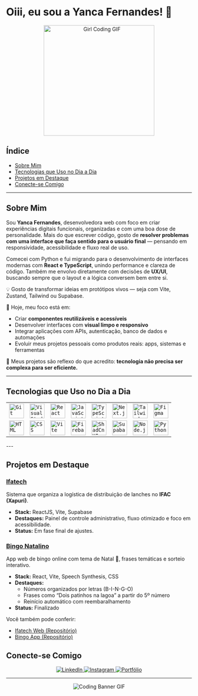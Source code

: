 # Oiii, eu sou a Yanca Fernandes! 👋

<div align="center">
  <img src="https://media.giphy.com/media/L1R1tvI9svkIWwpVYr/giphy.gif" width="300" alt="Girl Coding GIF">
</div>

## Índice
- [Sobre Mim](#sobre-mim)
- [Tecnologias que Uso no Dia a Dia](#tecnologias-que-uso-no-dia-a-dia)
- [Projetos em Destaque](#projetos-em-destaque)
- [Conecte-se Comigo](#conecte-se-comigo)

---

## Sobre Mim

Sou **Yanca Fernandes**, desenvolvedora web com foco em criar experiências digitais funcionais, organizadas e com uma boa dose de personalidade. Mais do que escrever código, gosto de **resolver problemas com uma interface que faça sentido para o usuário final** — pensando em responsividade, acessibilidade e fluxo real de uso.

Comecei com Python e fui migrando para o desenvolvimento de interfaces modernas com **React e TypeScript**, unindo performance e clareza de código. Também me envolvo diretamente com decisões de **UX/UI**, buscando sempre que o layout e a lógica conversem bem entre si.

💡 Gosto de transformar ideias em protótipos vivos — seja com Vite, Zustand, Tailwind ou Supabase.

🎯 Hoje, meu foco está em:
- Criar **componentes reutilizáveis e acessíveis**
- Desenvolver interfaces com **visual limpo e responsivo**
- Integrar aplicações com APIs, autenticação, banco de dados e automações
- Evoluir meus projetos pessoais como produtos reais: apps, sistemas e ferramentas

👀 Meus projetos são reflexo do que acredito: **tecnologia não precisa ser complexa para ser eficiente.**

---

## Tecnologias que Uso no Dia a Dia

<div align="center">
	<table>
		<tr>
			<td><code><img width="40" src="https://raw.githubusercontent.com/marwin1991/profile-technology-icons/refs/heads/main/icons/git.png" alt="Git" title="Git"/></code></td>
			<td><code><img width="40" src="https://raw.githubusercontent.com/marwin1991/profile-technology-icons/refs/heads/main/icons/visual_studio_code.png" alt="Visual Studio Code" title="Visual Studio Code"/></code></td>
			<td><code><img width="40" src="https://raw.githubusercontent.com/marwin1991/profile-technology-icons/refs/heads/main/icons/react.png" alt="React" title="React"/></code></td>
			<td><code><img width="40" src="https://raw.githubusercontent.com/marwin1991/profile-technology-icons/refs/heads/main/icons/javascript.png" alt="JavaScript" title="JavaScript"/></code></td>
			<td><code><img width="40" src="https://raw.githubusercontent.com/marwin1991/profile-technology-icons/refs/heads/main/icons/typescript.png" alt="TypeScript" title="TypeScript"/></code></td>
			<td><code><img width="40" src="https://raw.githubusercontent.com/marwin1991/profile-technology-icons/refs/heads/main/icons/next_js.png" alt="Next.js" title="Next.js"/></code></td>
			<td><code><img width="40" src="https://raw.githubusercontent.com/marwin1991/profile-technology-icons/refs/heads/main/icons/tailwind_css.png" alt="Tailwind CSS" title="Tailwind CSS"/></code></td>
			<td><code><img width="40" src="https://raw.githubusercontent.com/marwin1991/profile-technology-icons/refs/heads/main/icons/figma.png" alt="Figma" title="Figma"/></code></td>
		</tr>
		<tr>
			<td><code><img width="40" src="https://raw.githubusercontent.com/marwin1991/profile-technology-icons/refs/heads/main/icons/html.png" alt="HTML" title="HTML"/></code></td>
			<td><code><img width="40" src="https://raw.githubusercontent.com/marwin1991/profile-technology-icons/refs/heads/main/icons/css.png" alt="CSS" title="CSS"/></code></td>
			<td><code><img width="40" src="https://raw.githubusercontent.com/marwin1991/profile-technology-icons/refs/heads/main/icons/vite.png" alt="Vite" title="Vite"/></code></td>
			<td><code><img width="40" src="https://raw.githubusercontent.com/marwin1991/profile-technology-icons/refs/heads/main/icons/firebase.png" alt="Firebase" title="Firebase"/></code></td>
			<td><code><img width="40" src="https://raw.githubusercontent.com/marwin1991/profile-technology-icons/refs/heads/main/icons/shadcn_ui.png" alt="ShadCn UI" title="ShadCn UI"/></code></td>
			<td><code><img width="40" src="https://raw.githubusercontent.com/marwin1991/profile-technology-icons/refs/heads/main/icons/supabase.png" alt="Supabase" title="Supabase"/></code></td>
			<td><code><img width="40" src="https://raw.githubusercontent.com/marwin1991/profile-technology-icons/refs/heads/main/icons/node_js.png" alt="Node.js" title="Node.js"/></code></td>
			<td><code><img width="40" src="https://raw.githubusercontent.com/marwin1991/profile-technology-icons/refs/heads/main/icons/python.png" alt="Python" title="Python"/></code></td>
		</tr>
	</table>
</div>
---

## Projetos em Destaque

### [Ifatech](https://ifatech-web.vercel.app/)
Sistema que organiza a logística de distribuição de lanches no **IFAC (Xapuri)**.
- **Stack:** ReactJS, Vite, Supabase
- **Destaques:** Painel de controle administrativo, fluxo otimizado e foco em acessibilidade.
- **Status:** Em fase final de ajustes.

### [Bingo Natalino](https://github.com/yancafer/bingo-app)
App web de bingo online com tema de Natal 🎄, frases temáticas e sorteio interativo.
- **Stack:** React, Vite, Speech Synthesis, CSS
- **Destaques:**
  - Números organizados por letras (B-I-N-G-O)
  - Frases como “Dois patinhos na lagoa” a partir do 5º número
  - Reinício automático com reembaralhamento
- **Status:** Finalizado

Você também pode conferir:
- [Ifatech Web (Repositório)](https://github.com/yancafer/ifatech-web)
- [Bingo App (Repositório)](https://github.com/yancafer/bingo-app)

## Conecte-se Comigo

<div align="center">
  <a href="https://www.linkedin.com/in/yanca-fernandes/" target="_blank">
    <img src="https://img.shields.io/badge/LinkedIn-0077B5?style=for-the-badge&logo=linkedin&logoColor=white" alt="LinkedIn">
  </a>
  <a href="https://www.instagram.com/yan.desgn/" target="_blank">
    <img src="https://img.shields.io/badge/Instagram-E4405F?style=for-the-badge&logo=instagram&logoColor=white" alt="Instagram">
  </a>
  <a href="https://yancafernandes.dev.br/" target="_blank">
    <img src="https://img.shields.io/badge/Portfólio-000000?style=for-the-badge&logo=web&logoColor=white" alt="Portfólio">
  </a>
</div>

---

<div align="center">
  <img src="https://raw.githubusercontent.com/blackcater/blackcater/main/images/banner.gif" alt="Coding Banner GIF">
</div>
